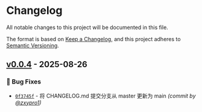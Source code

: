 # Changelog
All notable changes to this project will be documented in this file.

The format is based on [Keep a Changelog](https://keepachangelog.com/en/1.0.0/),
and this project adheres to [Semantic Versioning](https://semver.org/spec/v2.0.0.html).

## [v0.0.4] - 2025-08-26
### :bug: Bug Fixes
- [`0f3745f`](https://github.com/zxypro1/OfflineLeetPractice/commit/0f3745f4cdfbfa264c889df49d3d5436d0b84dc8) - 将 CHANGELOG.md 提交分支从 master 更新为 main *(commit by [@zxypro1](https://github.com/zxypro1))*

[v0.0.4]: https://github.com/zxypro1/OfflineLeetPractice/compare/v0.0.3...v0.0.4
